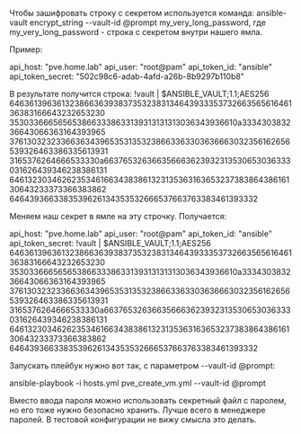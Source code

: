 Чтобы зашифровать строку с секретом используется команда:
ansible-vault encrypt_string --vault-id @prompt my_very_long_password, где
my_very_long_password - строка с секретом внутри нашего ямла. 

Пример:

api_host: "pve.home.lab"
api_user: "root@pam"
api_token_id: "ansible"
api_token_secret: "502c98c6-adab-4afd-a26b-8b9297b110b8"

В результате получится строка:
!vault |
          $ANSIBLE_VAULT;1.1;AES256
          64636139636132386636393837353238313464393335373266356561646136383166643232653230
          3530336665656538663338633139313131313036343936610a333430383236643066363164393965
          37613032323366363439653531353238663363303636663032356162656539326463386335613931
          3165376264666533330a663765326366356663623932313530653036333031626439346238386131
          64613230346262353461663438386132313536316365323738386438616130643233373366383862
          6464393663383539626134353532666537663763383461393332

Меняем наш секрет в ямле на эту строчку. Получается:

api_host: "pve.home.lab"
api_user: "root@pam"
api_token_id: "ansible"
api_token_secret: !vault |
          $ANSIBLE_VAULT;1.1;AES256
          64636139636132386636393837353238313464393335373266356561646136383166643232653230
          3530336665656538663338633139313131313036343936610a333430383236643066363164393965
          37613032323366363439653531353238663363303636663032356162656539326463386335613931
          3165376264666533330a663765326366356663623932313530653036333031626439346238386131
          64613230346262353461663438386132313536316365323738386438616130643233373366383862
          6464393663383539626134353532666537663763383461393332

Запускать плейбук нужно вот так, с параметром --vault-id @prompt: 

ansible-playbook -i hosts.yml pve_create_vm.yml --vault-id @prompt

Вместо ввода пароля можно использовать секретный файл с паролем, но его тоже нужно безопасно хранить.
Лучше всего в менеджере паролей. В тестовой конфигурации не вижу смысла это делать.

